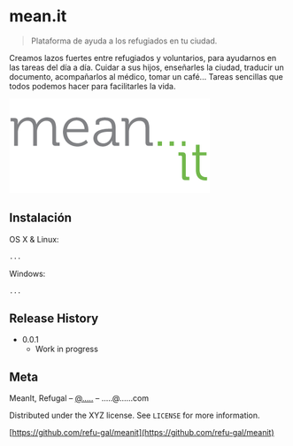 # mean.it
> Plataforma de ayuda a los refugiados en tu ciudad.


Creamos lazos fuertes entre refugiados y voluntarios, para ayudarnos en las tareas del día a día.
Cuidar a sus hijos, enseñarles la ciudad, traducir un documento, acompañarlos al médico, tomar un café...
Tareas sencillas que todos podemos hacer para facilitarles la vida.

![](images/logo_big.png)


## Instalación

OS X & Linux:

```sh
...
```

Windows:

```sh
...
```

## Release History

* 0.0.1
    * Work in progress


## Meta

MeanIt, Refugal – [@.....](https://twitter.com/.....) – .....@......com

Distributed under the XYZ license. See ``LICENSE`` for more information.

[https://github.com/refu-gal/meanit](https://github.com/refu-gal/meanit)
